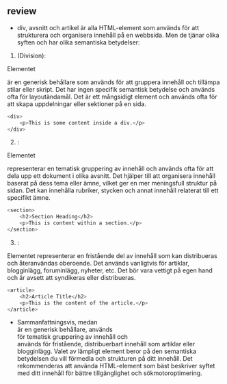 ## review 

- div, avsnitt och artikel är alla HTML-element som används för att strukturera och organisera innehåll på en webbsida. Men de tjänar olika syften och har olika semantiska betydelser:

1. <div> (Division):

Elementet <div> är en generisk behållare som används för att gruppera innehåll och tillämpa stilar eller skript.
Det har ingen specifik semantisk betydelse och används ofta för layoutändamål.
Det är ett mångsidigt element och används ofta för att skapa uppdelningar eller sektioner på en sida.

```bash
<div>
    <p>This is some content inside a div.</p>
</div>

```

2. <section>:

Elementet <section> representerar en tematisk gruppering av innehåll och används ofta för att dela upp ett dokument i olika avsnitt.
Det hjälper till att organisera innehåll baserat på dess tema eller ämne, vilket ger en mer meningsfull struktur på sidan.
Det kan innehålla rubriker, stycken och annat innehåll relaterat till ett specifikt ämne.

```bash
<section>
    <h2>Section Heading</h2>
    <p>This is content within a section.</p>
</section>

```

3. <artikel>:

Elementet <artikel> representerar en fristående del av innehåll som kan distribueras och återanvändas oberoende.
Det används vanligtvis för artiklar, blogginlägg, foruminlägg, nyheter, etc.
Det bör vara vettigt på egen hand och är avsett att syndikeras eller distribueras.

```bash
<article>
    <h2>Article Title</h2>
    <p>This is the content of the article.</p>
</article>

```

- Sammanfattningsvis, medan <div> är en generisk behållare, används <section> för tematisk gruppering av innehåll och <article> används för fristående, distribuerbart innehåll som artiklar eller blogginlägg. Valet av lämpligt element beror på den semantiska betydelsen du vill förmedla och strukturen på ditt innehåll. Det rekommenderas att använda HTML-element som bäst beskriver syftet med ditt innehåll för bättre tillgänglighet och sökmotoroptimering.
